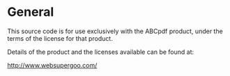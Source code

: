 # General

This source code is for use exclusively with the ABCpdf product, under the terms of the license for that product.

Details of the product and the licenses available can be found at:

http://www.websupergoo.com/